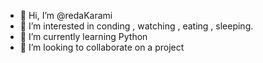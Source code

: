 - 👋 Hi, I’m @redaKarami
- 👀 I’m interested in conding , watching , eating , sleeping.
- 🌱 I’m currently learning Python
- 💞️ I’m looking to collaborate on a project

<!---
redaKarami/redaKarami is a ✨ special ✨ repository because its `README.md` (this file) appears on your GitHub profile.
You can click the Preview link to take a look at your changes.
--->
